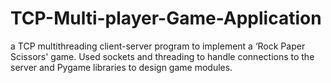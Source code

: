 # TCP-Multi-player-Game-Application
a TCP multithreading client-server program to implement a ‘Rock Paper Scissors' game. Used sockets and threading to handle connections to the server and Pygame libraries to design game modules.
